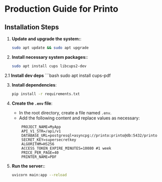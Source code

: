 # Production Guide for Printo

## Installation Steps

1. **Update and upgrade the system:**:
   ```bash
   sudo apt update && sudo apt upgrade

2. **Install necessary system packages:**:
   ```bash
   sudo apt install cups libcups2-dev

2.1 **Install dev deps**
    ```bash
    sudo apt install cups-pdf

3. **Install dependencies**:
   ```bash
   pip install -r requirements.txt

4. **Create the `.env` file**:
   - In the root directory, create a file named `.env`.
   - Add the following content and replace values as necessary:
     ```env
      PROJECT_NAME=MyApp
      API_V1_STR=/api/v1
      DATABASE_URL=postgresql+asyncpg://printo:printo@db:5432/printo
      SECRET_KEY=supersecretkey
      ALGORITHM=HS256
      ACCESS_TOKEN_EXPIRE_MINUTES=10080 #1 week
      PRICE_PER_PAGE=40
      PRINTER_NAME=PDF
     ```

5. **Run the server:**:
   ```bash
   uvicorn main:app --reload
